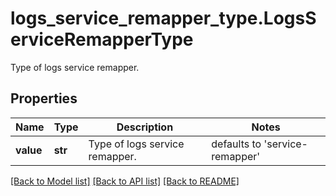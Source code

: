 # logs_service_remapper_type.LogsServiceRemapperType

Type of logs service remapper.
## Properties
Name | Type | Description | Notes
------------ | ------------- | ------------- | -------------
**value** | **str** | Type of logs service remapper. | defaults to 'service-remapper'

[[Back to Model list]](README.md#documentation-for-models) [[Back to API list]](README.md#documentation-for-api-endpoints) [[Back to README]](README.md)


